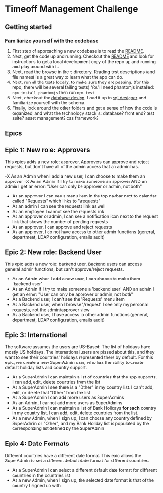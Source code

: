# Timeoff Management Challenge

## Getting started

### Familiarize yourself with the codebase

1. First step of approaching a new codebase is to read the [README](README.md).
1. Next, get the code up and running. Checkout the [README](README.md) and look for instructions to get a local development copy of the repo up and running and play around with it.
1. Next, read the browse in the `t` directory. Reading test descriptions (and file names) is a great way to learn what the app can do.
1. Next, run all the tests locally, to make sure they are passing. (for this repo, there will be several failing tests) You'll need phantomjs installed: `npm install phantomjs` then run `npm test`
1. Next, checkout the [database design](docs/db_design.txt). Load it up in [sql designer](http://sql.apps.learnersguild.org/) and familiarize yourself with the schema.
1. Finally, look around the other folders and get a sense of how the code is organized, and what the technology stack is: database? front end? test suite? asset management? css framework?


## Epics

## Epic 1: New role: Approvers

This epics adds a new role: approver. Approvers can approve and reject requests, but don't have all of the admin access that an admin has.

-X As an Admin when I add a new user, I can choose to make them an approver
-X As an Admin if I try to make someone an approver AND an admin I get an error: "User can only be approver or admin, not both"
- As an approver I can see a menu item in the top navbar next to calendar called "Requests" which links to "/requests"
- As an admin I can see the requests link as well
- As an employee I cannot see the requests link
- As an approver or admin, I can see a notification icon next to the request link that shows the number of pending requests
- As an approver, I can approve and reject requests
- As an approver, I do not have access to other admin functions (general, department, LDAP configuration, emails audit)

## Epic 2: New role: Backend User

This epic adds a new role: backend user. Backend users can access general admin functions, but can't approve/reject requests.

- As an Admin when I add a new user, I can choose to make them 'backend user'
- As an Admin if I try to make someone a 'backend user' AND an admin I get an error: "User can only be approver or admin, not both"
- As a Backend user, I can't see the 'Requests' menu item
- As a Backend user, when I browse '/request' I see only my personal requests, not the admin/approver view
- As a Backend user, I have access to other admin functions (general, department, LDAP configuration, emails audit)

## Epic 3: International

The software assumes the users are US-Based: The list of holidays have mostly US holidays. The international users are pissed about this, and they want to see their countries' holidays represented there by default. For this epic, we create a new SuperAdmin user, who has the ability to create default holiday lists and country support.

- As a SuperAdmin I can maintain a list of countries that the app supports. I can add, edit, delete countries from the list
- As a SuperAdmin I see there is a "Other" in my country list. I can't add, edit, or delete that "Other" from the list
- As a SuperAdmin I can add more users as SuperAdmins
- As an Admin, I cannot add more users as SuperAdmins
- As a SuperAdmin I can maintain a list of Bank Holidays **for each** country in my country list. I can add, edit, delete countries from the list.
- As a new Admin, when I sign up, I can choose any country defined by SuperAdmin or "Other", and my Bank Holiday list is populated by the corresponding list defined by the SuperAdmin

## Epic 4: Date Formats

Different countries have a different date format. This epic allows the SuperAdmin to set a different default date format for different countries.

- As a SuperAdmin I can select a different default date format for different countries in the countries list
- As a new Admin, when I sign up, the selected date format is that of the country I signed up with
